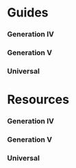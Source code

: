 # Guides
### Generation IV

### Generation V

### Universal

# Resources
### Generation IV

### Generation V

### Universal
